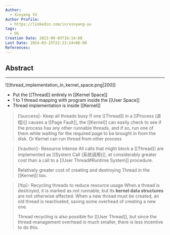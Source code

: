 ```yaml
---
Author:
  - Xinyang YU
Author Profile:
  - https://linkedin.com/in/xinyang-yu
tags:
  - OS
Creation Date: 2023-09-03T16:14:00
Last Date: 2024-03-15T22:23:24+08:00
References: 
---
```

## Abstract
---
![[thread_implementation_in_kernel_space.png|200]]

- Put the [[Thread]] entirely in [[Kernel Space]]
- 1 to 1 thread mapping with program inside the [[User Space]]
- Thread implementation is inside [[Kernel]]


>[!success]- Keep all threads busy
> If one [[Thread]] in a [[Process (进程)]] causes a [[Page Fault]], the [[Kernel]] can easily check to see if the process has any other runnable threads, and if so, run one of them while waiting for the required page to be brought in from the disk. Or Kernel can run thread from other process

>[!caution]- Resource Intense
> All calls that might block a [[Thread]] are implemented as [[System Call (系统调用)]], at considerably greater cost than a call to a [[User Thread#Runtime System]] procedure.
> 
> Relatively greater cost of creating and destroying Thread in the [[Kernel]] too.

>[!tip]- Recycling threads to reduce resource usage
> When a thread is destroyed, it is marked as not runnable, but its **kernel data structures** are not otherwise affected. When a new thread must be created, an old thread is reactivated, saving some overhead of creating a new one.
>
>Thread recycling is also possible for [[User Thread]], but since the thread-management overhead is much smaller, there is less incentive to do this.